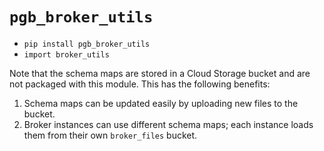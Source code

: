 # `pgb_broker_utils`

- `pip install pgb_broker_utils`
- `import broker_utils`

Note that the schema maps are stored in a Cloud Storage bucket and are not packaged with this module.
This has the following benefits:

1. Schema maps can be updated easily by uploading new files to the bucket.
2. Broker instances can use different schema maps; each instance loads them from their own `broker_files` bucket.
